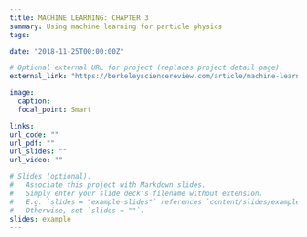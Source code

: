 ```yaml
---
title: MACHINE LEARNING: CHAPTER 3
summary: Using machine learning for particle physics
tags:

date: "2018-11-25T00:00:00Z"

# Optional external URL for project (replaces project detail page).
external_link: "https://berkeleysciencereview.com/article/machine-learning-chapter-3/"

image:
  caption:
  focal_point: Smart

links:
url_code: ""
url_pdf: ""
url_slides: ""
url_video: ""

# Slides (optional).
#   Associate this project with Markdown slides.
#   Simply enter your slide deck's filename without extension.
#   E.g. `slides = "example-slides"` references `content/slides/example-slides.md`.
#   Otherwise, set `slides = ""`.
slides: example
---
```

